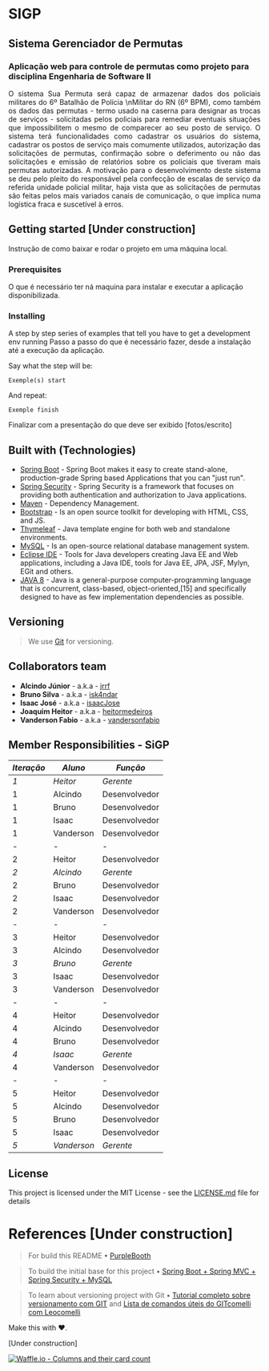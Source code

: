 # SIGP
## Sistema Gerenciador de Permutas
### Aplicação web para controle de permutas como projeto para disciplina Engenharia de Software II

<p style="text-align: justify">
O sistema Sua Permuta será capaz de armazenar dados dos policiais militares do 6º Batalhão de Polícia \nMilitar do RN (6º BPM), como também os dados das permutas - termo usado na caserna para designar as trocas de serviços - solicitadas pelos policiais para remediar eventuais situações que impossibilitem o mesmo de comparecer ao seu posto de serviço. O sistema terá funcionalidades como cadastrar os usuários do sistema, cadastrar os postos de serviço mais comumente utilizados, autorização das solicitações de permutas, confirmação sobre o deferimento ou não das solicitações e emissão de relatórios sobre os policiais que tiveram mais permutas autorizadas. A motivação para o desenvolvimento deste sistema se deu pelo pleito do responsável pela confecção de escalas de serviço da referida unidade policial militar, haja vista que as solicitações de permutas são feitas pelos mais variados canais de comunicação, o que implica numa logística fraca e suscetível à erros.
</p>

## Getting started [Under construction]

Instrução de como baixar e rodar o projeto em uma máquina local.

### Prerequisites

O que é necessário ter ná maquina para instalar e executar a aplicação disponibilizada.

### Installing

A step by step series of examples that tell you have to get a development env running
Passo a passo do que é necessário fazer, desde a instalação até a execução da aplicação.

Say what the step will be:

```
Exemple(s) start
```

And repeat:

```
Exemple finish
```

Finalizar com a presentação do que deve ser exibido [fotos/escrito]
## Built with (Technologies)

* [Spring Boot](https://projects.spring.io/spring-boot/) - Spring Boot makes it easy to create stand-alone, production-grade Spring based Applications that you can "just run".
* [Spring Security](https://spring.io/) - Spring Security is a framework that focuses on providing both authentication and authorization to Java applications.
* [Maven](https://maven.apache.org/) - Dependency Management.
* [Bootstrap](https://getbootstrap.com/) - Is an open source toolkit for developing with HTML, CSS, and JS.
* [Thymeleaf](https://www.thymeleaf.org/) - Java template engine for both web and standalone environments.
* [MySQL](https://www.mysql.com/) - Is an open-source relational database management system.
* [Eclipse IDE](https://spring.io/) - Tools for Java developers creating Java EE and Web applications, including a Java IDE, tools for Java EE, JPA, JSF, Mylyn, EGit and others.
* [JAVA 8](https://spring.io/) - Java is a general-purpose computer-programming language that is concurrent, class-based, object-oriented,[15] and specifically designed to have as few implementation dependencies as possible.

## Versioning

> We use [Git](https://git-scm.com/) for versioning.

## Collaborators team

* **Alcindo Júnior** - a.k.a - [jrrf](https://github.com/jrrf)
* **Bruno Silva** - a.k.a - [isk4ndar](https://github.com/isk4ndar)
* **Isaac José** - a.k.a - [isaacJose](https://github.com/isaacJose)
* **Joaquim Heitor** - a.k.a - [heitormedeiros](https://github.com/heitormedeiros)
* **Vanderson Fabio** - a.k.a - [vandersonfabio](https://github.com/vandersonfabio)

## Member Responsibilities - SiGP

| *Iteração* | *Aluno*     | *Função*      |
| ---------- | ----------- | ------------- |
| *1*        | *Heitor*    | *Gerente*     |
| 1          | Alcindo     | Desenvolvedor |
| 1          | Bruno       | Desenvolvedor |
| 1          | Isaac       | Desenvolvedor |
| 1          | Vanderson   | Desenvolvedor |
|  -         | -           | -             |
| 2          | Heitor      | Desenvolvedor |
| *2*        | *Alcindo*   | *Gerente*     |
| 2          | Bruno       | Desenvolvedor |
| 2          | Isaac       | Desenvolvedor |
| 2          | Vanderson   | Desenvolvedor |
| -          | -           | -             |
| 3          | Heitor      | Desenvolvedor |
| 3          | Alcindo     | Desenvolvedor |
| *3*        | *Bruno*     | *Gerente*     |
| 3          | Isaac       | Desenvolvedor |
| 3          | Vanderson   | Desenvolvedor |
| -          | -           | -             |
| 4          | Heitor      | Desenvolvedor |
| 4          | Alcindo     | Desenvolvedor |
| 4          | Bruno       | Desenvolvedor |
| *4*        | *Isaac*     | *Gerente*     |
| 4          | Vanderson   | Desenvolvedor |
| -          | -           | -             |
| 5          | Heitor      | Desenvolvedor |
| 5          | Alcindo     | Desenvolvedor |
| 5          | Bruno       | Desenvolvedor |
| 5          | Isaac       | Desenvolvedor |
| *5*        | *Vanderson* | *Gerente*     |

## License

This project is licensed under the MIT License - see the [LICENSE.md](LICENSE.md) file for details

# References [Under construction]

> For build this README •  [PurpleBooth](https://gist.github.com/PurpleBooth/109311bb0361f32d87a2)

> To build the initial base for this project • [Spring Boot + Spring MVC + Spring Security + MySQL](https://medium.com/@gustavo.ponce.ch/spring-boot-spring-mvc-spring-security-mysql-a5d8545d837d)

> To learn about versioning project with Git • [Tutorial completo sobre versionamento com GIT](https://github.com/MuvucaGames/Tutoriais/wiki/%5BWIP%5D-Tutorial-completo-sobre-versionamento-com-GIT) and [Lista de comandos úteis do GITcomelli com Leocomelli](https://gist.github.com/leocomelli/2545add34e4fec21ec16)

Make this with ♥.


[Under construction]

[![Waffle.io - Columns and their card count](https://badge.waffle.io/isk4ndar/suapermuta.svg?columns=all)](https://waffle.io/isk4ndar/suapermuta)